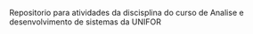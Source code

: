 Repositorio para atividades da discisplina do curso de Analise e desenvolvimento de sistemas da UNIFOR


